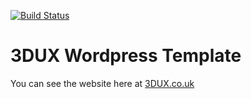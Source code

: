 [![Build Status](https://travis-ci.org/Automattic/_s.svg?branch=master)](https://travis-ci.org/Automattic/_s)

3DUX Wordpress Template
===

You can see the website here at [3DUX.co.uk](http://www.3dux.co.uk)
